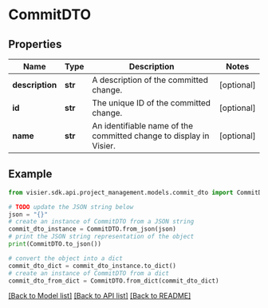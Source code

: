 # CommitDTO


## Properties

Name | Type | Description | Notes
------------ | ------------- | ------------- | -------------
**description** | **str** | A description of the committed change. | [optional] 
**id** | **str** | The unique ID of the committed change. | [optional] 
**name** | **str** | An identifiable name of the committed change to display in Visier. | [optional] 

## Example

```python
from visier.sdk.api.project_management.models.commit_dto import CommitDTO

# TODO update the JSON string below
json = "{}"
# create an instance of CommitDTO from a JSON string
commit_dto_instance = CommitDTO.from_json(json)
# print the JSON string representation of the object
print(CommitDTO.to_json())

# convert the object into a dict
commit_dto_dict = commit_dto_instance.to_dict()
# create an instance of CommitDTO from a dict
commit_dto_from_dict = CommitDTO.from_dict(commit_dto_dict)
```
[[Back to Model list]](../README.md#documentation-for-models) [[Back to API list]](../README.md#documentation-for-api-endpoints) [[Back to README]](../README.md)


